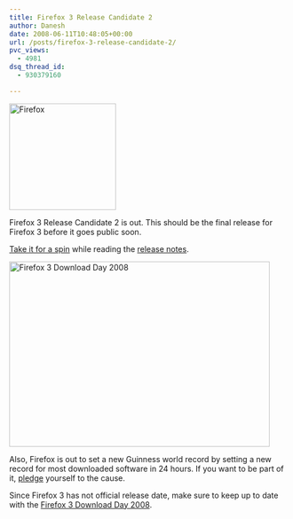```yaml
---
title: Firefox 3 Release Candidate 2
author: Danesh
date: 2008-06-11T10:48:05+00:00
url: /posts/firefox-3-release-candidate-2/
pvc_views:
  - 4981
dsq_thread_id:
  - 930379160

---
```

[<img loading="lazy" class="alignnone size-medium wp-image-577" title="Firefox" src="/wp-content/uploads/2008/05/firefoxlogopi91.png" alt="Firefox" width="192" height="192" srcset="/wp-content/uploads/2008/05/firefoxlogopi91.png 192w, /wp-content/uploads/2008/05/firefoxlogopi91-150x150.png 150w" sizes="(max-width: 192px) 100vw, 192px" />][1]

Firefox 3 Release Candidate 2 is out. This should be the final release for Firefox 3 before it goes public soon.

[Take it for a spin][2] while reading the [release notes][3].

[<img loading="lazy" class="alignnone size-full wp-image-604" title="Firefox 3 Download Day 2008" src="/wp-content/uploads/2008/06/firefox3-download-day-2008.png" alt="Firefox 3 Download Day 2008" width="469" height="334" />][4]

Also, Firefox is out to set a new Guinness world record by setting a new record for most downloaded software in 24 hours. If you want to be part of it, [pledge][5] yourself to the cause.

Since Firefox 3 has not official release date, make sure to keep up to date with the [Firefox 3 Download Day 2008][5].

 [1]: /wp-content/uploads/2008/05/firefoxlogopi91.png
 [2]: http://www.mozilla.com/en-US/firefox/all-rc.html
 [3]: http://www.mozilla.com/en-US/firefox/3.0rc2/releasenotes/
 [4]: /wp-content/uploads/2008/06/firefox3-download-day-2008.png
 [5]: http://www.spreadfirefox.com/en-US/worldrecord